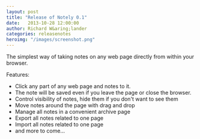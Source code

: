 ```yaml
---
layout: post
title: "Release of Notely 0.1"
date:   2013-10-28 12:00:00
author: Richard W&aring;lander
categories: releasenotes
heroimg: "/images/screenshot.png"
---
```

The simplest way of taking notes on any web page directly from within your browser.

Features:
-   Click any part of any web page and notes to it. 
-   The note will be saved even if you leave the page or close the browser.
-   Control visibility of notes, hide them if you don't want to see them
-   Move notes around the page with drag and drop
-   Manage all notes in a convenient archive page
-   Export all notes related to one page
-   Import all notes related to one page
-   and more to come...